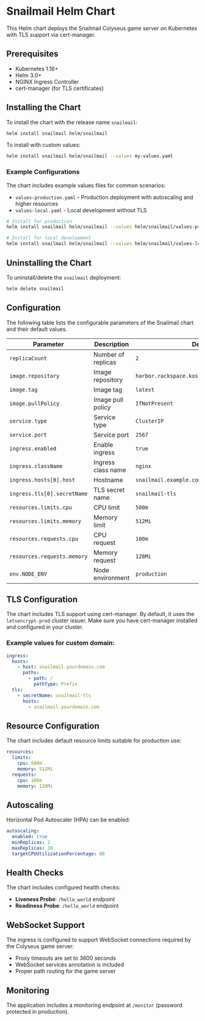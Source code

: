 # Snailmail Helm Chart

This Helm chart deploys the Snailmail Colyseus game server on Kubernetes with TLS support via cert-manager.

## Prerequisites

- Kubernetes 1.16+
- Helm 3.0+
- NGINX Ingress Controller
- cert-manager (for TLS certificates)

## Installing the Chart

To install the chart with the release name `snailmail`:

```bash
helm install snailmail helm/snailmail
```

To install with custom values:

```bash
helm install snailmail helm/snailmail --values my-values.yaml
```

### Example Configurations

The chart includes example values files for common scenarios:

- `values-production.yaml` - Production deployment with autoscaling and higher resources
- `values-local.yaml` - Local development without TLS

```bash
# Install for production
helm install snailmail helm/snailmail --values helm/snailmail/values-production.yaml

# Install for local development
helm install snailmail helm/snailmail --values helm/snailmail/values-local.yaml
```

## Uninstalling the Chart

To uninstall/delete the `snailmail` deployment:

```bash
helm delete snailmail
```

## Configuration

The following table lists the configurable parameters of the Snailmail chart and their default values.

| Parameter                   | Description        | Default                                       |
| --------------------------- | ------------------ | --------------------------------------------- |
| `replicaCount`              | Number of replicas | `2`                                           |
| `image.repository`          | Image repository   | `harbor.rackspace.koski.co/library/snailmail` |
| `image.tag`                 | Image tag          | `latest`                                      |
| `image.pullPolicy`          | Image pull policy  | `IfNotPresent`                                |
| `service.type`              | Service type       | `ClusterIP`                                   |
| `service.port`              | Service port       | `2567`                                        |
| `ingress.enabled`           | Enable ingress     | `true`                                        |
| `ingress.className`         | Ingress class name | `nginx`                                       |
| `ingress.hosts[0].host`     | Hostname           | `snailmail.example.com`                       |
| `ingress.tls[0].secretName` | TLS secret name    | `snailmail-tls`                               |
| `resources.limits.cpu`      | CPU limit          | `500m`                                        |
| `resources.limits.memory`   | Memory limit       | `512Mi`                                       |
| `resources.requests.cpu`    | CPU request        | `100m`                                        |
| `resources.requests.memory` | Memory request     | `128Mi`                                       |
| `env.NODE_ENV`              | Node environment   | `production`                                  |

## TLS Configuration

The chart includes TLS support using cert-manager. By default, it uses the `letsencrypt-prod` cluster issuer. Make sure you have cert-manager installed and configured in your cluster.

### Example values for custom domain:

```yaml
ingress:
  hosts:
    - host: snailmail.yourdomain.com
      paths:
        - path: /
          pathType: Prefix
  tls:
    - secretName: snailmail-tls
      hosts:
        - snailmail.yourdomain.com
```

## Resource Configuration

The chart includes default resource limits suitable for production use:

```yaml
resources:
  limits:
    cpu: 500m
    memory: 512Mi
  requests:
    cpu: 100m
    memory: 128Mi
```

## Autoscaling

Horizontal Pod Autoscaler (HPA) can be enabled:

```yaml
autoscaling:
  enabled: true
  minReplicas: 2
  maxReplicas: 10
  targetCPUUtilizationPercentage: 80
```

## Health Checks

The chart includes configured health checks:

- **Liveness Probe**: `/hello_world` endpoint
- **Readiness Probe**: `/hello_world` endpoint

## WebSocket Support

The ingress is configured to support WebSocket connections required by the Colyseus game server:

- Proxy timeouts are set to 3600 seconds
- WebSocket services annotation is included
- Proper path routing for the game server

## Monitoring

The application includes a monitoring endpoint at `/monitor` (password protected in production).

